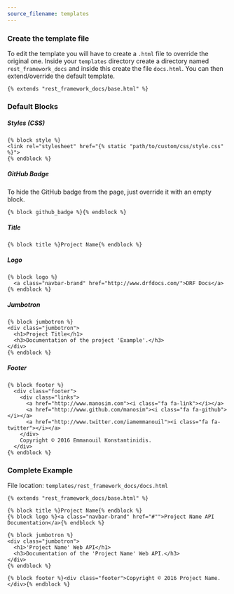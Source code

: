 ```yaml
---
source_filename: templates
---
```


### Create the template file
To edit the template you will have to create a `.html` file to override the original one. Inside your `templates` directory create a directory named `rest_framework_docs` and inside this create the file `docs.html`. You can then extend/override the default template.

    {% extends "rest_framework_docs/base.html" %}


### Default Blocks

##### Styles (CSS)

    {% block style %}
    <link rel="stylesheet" href="{% static "path/to/custom/css/style.css" %}">
    {% endblock %}

##### GitHub Badge
To hide the GitHub badge from the page, just override it with an empty block.

    {% block github_badge %}{% endblock %}

##### Title

    {% block title %}Project Name{% endblock %}

##### Logo

    {% block logo %}
      <a class="navbar-brand" href="http://www.drfdocs.com/">DRF Docs</a>
    {% endblock %}

##### Jumbotron

    {% block jumbotron %}
    <div class="jumbotron">
      <h1>Project Title</h1>
      <h3>Documentation of the project 'Example'.</h3>
    </div>
    {% endblock %}

##### Footer

    {% block footer %}
      <div class="footer">
        <div class="links">
          <a href="http://www.manosim.com"><i class="fa fa-link"></i></a>
          <a href="http://www.github.com/manosim"><i class="fa fa-github"></i></a>
          <a href="http://www.twitter.com/iamemmanouil"><i class="fa fa-twitter"></i></a>
        </div>
        Copyright © 2016 Emmanouil Konstantinidis.
      </div>
    {% endblock %}


### Complete Example
File location: `templates/rest_framework_docs/docs.html`

    {% extends "rest_framework_docs/base.html" %}

    {% block title %}Project Name{% endblock %}
    {% block logo %}<a class="navbar-brand" href="#"">Project Name API Documentation</a>{% endblock %}

    {% block jumbotron %}
    <div class="jumbotron">
      <h1>'Project Name' Web API</h1>
      <h3>Documentation of the 'Project Name' Web API.</h3>
    </div>
    {% endblock %}

    {% block footer %}<div class="footer">Copyright © 2016 Project Name.</div>{% endblock %}
